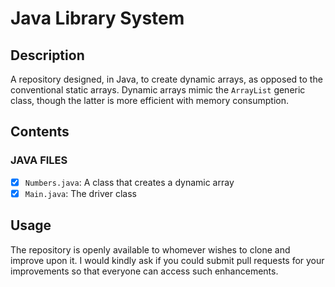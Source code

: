 # Java Library System

## Description

A repository designed, in Java, to create dynamic arrays, as opposed to the conventional static arrays. Dynamic arrays mimic the `ArrayList` generic class, though the latter is more efficient with memory consumption.

## Contents

### JAVA FILES

- [x] `Numbers.java`: A class that creates a dynamic array
- [x] `Main.java`: The driver class

## Usage

The repository is openly available to whomever wishes to clone and improve upon it. I would kindly ask if you could submit pull requests for your improvements so that everyone can access such enhancements.
